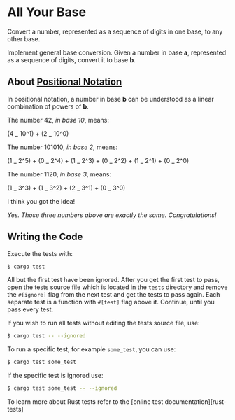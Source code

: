 # All Your Base

Convert a number, represented as a sequence of digits in one base, to any other base.

Implement general base conversion. Given a number in base **a**,
represented as a sequence of digits, convert it to base **b**.

## About [Positional Notation](https://en.wikipedia.org/wiki/Positional_notation)

In positional notation, a number in base **b** can be understood as a linear
combination of powers of **b**.

The number 42, _in base 10_, means:

(4 _ 10^1) + (2 _ 10^0)

The number 101010, _in base 2_, means:

(1 _ 2^5) + (0 _ 2^4) + (1 _ 2^3) + (0 _ 2^2) + (1 _ 2^1) + (0 _ 2^0)

The number 1120, _in base 3_, means:

(1 _ 3^3) + (1 _ 3^2) + (2 _ 3^1) + (0 _ 3^0)

I think you got the idea!

_Yes. Those three numbers above are exactly the same. Congratulations!_

## Writing the Code

Execute the tests with:

```bash
$ cargo test
```

All but the first test have been ignored. After you get the first test to
pass, open the tests source file which is located in the `tests` directory
and remove the `#[ignore]` flag from the next test and get the tests to pass
again. Each separate test is a function with `#[test]` flag above it.
Continue, until you pass every test.

If you wish to run all tests without editing the tests source file, use:

```bash
$ cargo test -- --ignored
```

To run a specific test, for example `some_test`, you can use:

```bash
$ cargo test some_test
```

If the specific test is ignored use:

```bash
$ cargo test some_test -- --ignored
```

To learn more about Rust tests refer to the [online test documentation][rust-tests]
